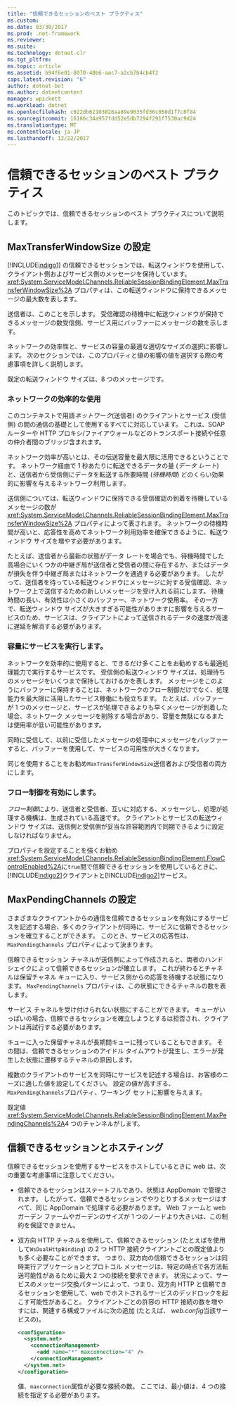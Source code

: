 ```yaml
---
title: "信頼できるセッションのベスト プラクティス"
ms.custom: 
ms.date: 03/30/2017
ms.prod: .net-framework
ms.reviewer: 
ms.suite: 
ms.technology: dotnet-clr
ms.tgt_pltfrm: 
ms.topic: article
ms.assetid: b94f6e01-8070-40b6-aac7-a2cb7b4cb4f2
caps.latest.revision: "6"
author: dotnet-bot
ms.author: dotnetcontent
manager: wpickett
ms.workload: dotnet
ms.openlocfilehash: c022db62103826aa89e9035fd36c050d1f7c0f84
ms.sourcegitcommit: 16186c34a957fdd52e5db7294f291f7530ac9d24
ms.translationtype: MT
ms.contentlocale: ja-JP
ms.lasthandoff: 12/22/2017
---
```

# <a name="best-practices-for-reliable-sessions"></a>信頼できるセッションのベスト プラクティス

このトピックでは、信頼できるセッションのベスト プラクティスについて説明します。

## <a name="setting-maxtransferwindowsize"></a>MaxTransferWindowSize の設定

[!INCLUDE[indigo1](../../../../includes/indigo1-md.md)] の信頼できるセッションでは、転送ウィンドウを使用して、クライアント側およびサービス側のメッセージを保持しています。 <xref:System.ServiceModel.Channels.ReliableSessionBindingElement.MaxTransferWindowSize%2A> プロパティは、この転送ウィンドウに保持できるメッセージの最大数を表します。

送信者は、このことを示します。 受信確認の待機中に転送ウィンドウが保持できるメッセージの数受信側、サービス用にバッファーにメッセージの数を示します。

ネットワークの効率性と、サービスの容量の最適な適切なサイズの選択に影響します。 次のセクションでは、このプロパティと値の影響の値を選択する際の考慮事項を詳しく説明します。

既定の転送ウィンドウ サイズは、8 つのメッセージです。

### <a name="efficient-use-of-the-network"></a>ネットワークの効率的な使用

このコンテキストで用語*ネットワーク*(送信者) のクライアントとサービス (受信側) の間の通信の基礎として使用するすべてに対応しています。 これは、SOAP ルーターや HTTP プロキシ/ファイアウォールなどのトランスポート接続や任意の仲介者間のブリッジ含まれます。

ネットワーク効率が高いとは、その伝送容量を最大限に活用できるということです。 ネットワーク経由で 1 秒あたりに転送できるデータの量 (*データ レート*) と、送信者から受信側にデータを転送する所要時間 (*待機時間*) どのくらい効果的に影響を与えるネットワーク利用します。

送信側については、転送ウィンドウに保持できる受信確認の到着を待機しているメッセージの数が <xref:System.ServiceModel.Channels.ReliableSessionBindingElement.MaxTransferWindowSize%2A> プロパティによって表されます。 ネットワークの待機時間が高いと、応答性を高めてネットワーク利用効率を確保できるように、転送ウィンドウ サイズを増やす必要があります。

たとえば、送信者から最新の状態がデータ レートを場合でも、待機時間でした高場合にいくつかの中継ぎ局が送信者と受信者の間に存在するか、またはデータが損失を伴う中継ぎ局またはネットワークを通過する必要があります。 したがって、送信者を待っている転送ウィンドウにメッセージに対する受信確認、ネットワーク上で送信するための新しいメッセージを受け入れる前にします。 待機時間の長い、有効性は小さくのバッファー、ネットワーク使用率。 その一方で、転送ウィンドウ サイズが大きすぎる可能性がありますに影響を与えるサービスのため、サービスは、クライアントによって送信されるデータの速度が高速に遅延を解消する必要があります。

### <a name="running-the-service-to-capacity"></a>容量にサービスを実行します。

ネットワークを効率的に使用すると、できるだけ多くことをお勧めするも最適処理能力で実行するサービスです。 受信側の転送ウィンドウ サイズは、処理待ちのメッセージをいくつまで保持しておけるかを表します。 メッセージをこのようにバッファーに保持することは、ネットワークのフロー制御だけでなく、処理能力を最大限に活用したサービス稼働にも役立ちます。 たとえば、バッファーが 1 つのメッセージと、サービスが処理できるよりも早くメッセージが到着した場合、ネットワーク メッセージを削除する場合があり、容量を無駄になるまたは使用率が低い可能性があります。

同時に受信して、以前に受信したメッセージの処理中にメッセージをバッファーすると、バッファーを使用して、サービスの可用性が大きくなります。

同じを使用することをお勧め`MaxTransferWindowSize`送信者および受信者の両方にします。

### <a name="enabling-flow-control"></a>フロー制御を有効にします。

*フロー制御*により、送信者と受信者、互いに対応する、メッセージし、処理が処理する機構は、生成されている高速です。 クライアントとサービスの転送ウィンドウ サイズは、送信側と受信側が妥当な許容範囲内で同期できるように設定しなければなりません。

プロパティを設定することを強くお勧め<xref:System.ServiceModel.Channels.ReliableSessionBindingElement.FlowControlEnabled%2A>に`true`間で信頼できるセッションを使用しているときに、[!INCLUDE[indigo2](../../../../includes/indigo2-md.md)]クライアントと[!INCLUDE[indigo2](../../../../includes/indigo2-md.md)]サービス。

## <a name="setting-maxpendingchannels"></a>MaxPendingChannels の設定

さまざまなクライアントからの通信を信頼できるセッションを有効にするサービスを記述する場合、多くのクライアントが同時に、サービスに信頼できるセッションを確立することができます。 このとき、サービスの応答性は、`MaxPendingChannels` プロパティによって決まります。

信頼できるセッション チャネルが送信側によって作成されると、両者のハンドシェイクによって信頼できるセッションが確立します。 これが終わるとチャネルは保留チャネル キューに入り、サービス側からの応答を待機する状態になります。 `MaxPendingChannels` プロパティは、この状態にできるチャネルの数を表します。

サービス チャネルを受け付けられない状態にすることができます。 キューがいっぱいの場合、信頼できるセッションを確立しようとするは拒否され、クライアントは再試行する必要があります。

キューに入った保留チャネルが長期間キューに残っていることもできます。 その間は、信頼できるセッションのアイドル タイムアウトが発生し、エラーが発生した状態に遷移するチャネルの原因します。

複数のクライアントのサービスを同時にサービスを記述する場合は、お客様のニーズに適した値を設定してください。 設定の値が高すぎる、`MaxPendingChannels`プロパティ、ワーキング セットに影響を与えます。

既定値<xref:System.ServiceModel.Channels.ReliableSessionBindingElement.MaxPendingChannels%2A>4 つのチャンネルがします。

## <a name="reliable-sessions-and-hosting"></a>信頼できるセッションとホスティング

信頼できるセッションを使用するサービスをホストしているときに web は、次の重要な考慮事項に注意してください。

- 信頼できるセッションはステートフルであり、状態は AppDomain で管理されます。 したがって、信頼できるセッションでやりとりするメッセージはすべて、同じ AppDomain で処理する必要があります。 Web ファームと web ガーデン ファームやガーデンのサイズが 1 つのノードより大きいは、この制約を保証できません。

- 双方向 HTTP チャネルを使用して、信頼できるセッション (たとえばを使用して`WsDualHttpBinding`) の 2 つ HTTP 接続クライアントごとの既定値よりも多く必要なことができます。 つまり、双方向の信頼できるセッションは同時実行アプリケーションとプロトコル メッセージは、特定の時点で各方法転送可能性があるために最大 2 つの接続を要求できます。 状況によって、サービスのメッセージ交換パターンによって、つまり、双方向 HTTP と信頼できるセッションを使用して、web でホストされるサービスのデッドロックを起こす可能性があること。 クライアントごとの許容の HTTP 接続の数を増やすには、関連する構成ファイルに次の追加 (たとえば、 *web.config*当該サービスの)。

  ```xml
  <configuration>
    <system.net>
      <connectionManagement>
        <add name="*" maxconnection="4" />
      </connectionManagement>
    </system.net>
  </configuration>
  ```

  値、`maxconnection`属性が必要な接続の数。 ここでは、最小値は、4 つの接続を指定する必要があります。
